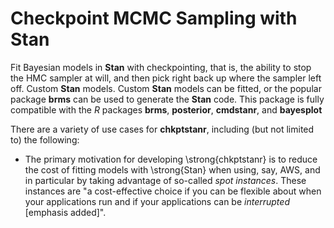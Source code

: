# Checkpoint MCMC Sampling with Stan

Fit Bayesian models in **Stan** with checkpointing, that is, the ability to stop 
the HMC sampler at will, and then pick right back up where the sampler left off. 
Custom **Stan** models.  Custom **Stan** models
can be fitted, or the popular package **brms**
can be used to generate the **Stan** code. This package is fully compatible with the 
*R* packages **brms**, **posterior**, **cmdstanr**, and **bayesplot**

There are a variety of use cases for **chkptstanr**, 
including (but not limited to) the following:

* The primary motivation for developing  \strong{chkptstanr} is to
  reduce the cost of fitting models with \strong{Stan} when using, say, AWS,
  and in particular by taking advantage of so-called *spot instances*. 
  These instances are "a cost-effective choice if you can be flexible about 
  when your applications run and if your applications can be 
  *interrupted* [emphasis added]".

